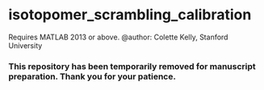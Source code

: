 # isotopomer_scrambling_calibration
Requires MATLAB 2013 or above.
@author: Colette Kelly,
Stanford University

### This repository has been temporarily removed for manuscript preparation. Thank you for your patience.